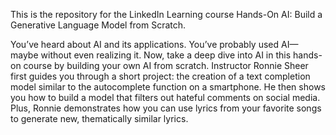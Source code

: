 
This is the repository for the LinkedIn Learning course Hands-On AI: Build a Generative Language Model from Scratch. 

You’ve heard about AI and its applications. You’ve probably used AI—maybe without even realizing it. Now, take a deep dive into AI in this hands-on course by building your own AI from scratch. Instructor Ronnie Sheer first guides you through a short project: the creation of a text completion model similar to the autocomplete function on a smartphone. He then shows you how to build a model that filters out hateful comments on social media. Plus, Ronnie demonstrates how you can use lyrics from your favorite songs to generate new, thematically similar lyrics.
